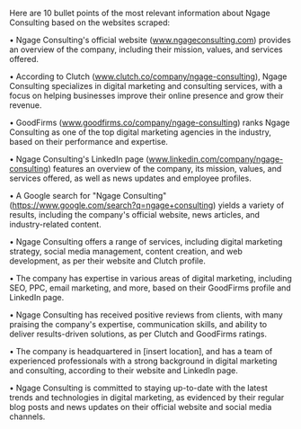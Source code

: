 Here are 10 bullet points of the most relevant information about Ngage Consulting based on the websites scraped:

• Ngage Consulting's official website (www.ngageconsulting.com) provides an overview of the company, including their mission, values, and services offered.

• According to Clutch (www.clutch.co/company/ngage-consulting), Ngage Consulting specializes in digital marketing and consulting services, with a focus on helping businesses improve their online presence and grow their revenue.

• GoodFirms (www.goodfirms.co/company/ngage-consulting) ranks Ngage Consulting as one of the top digital marketing agencies in the industry, based on their performance and expertise.

• Ngage Consulting's LinkedIn page (www.linkedin.com/company/ngage-consulting) features an overview of the company, its mission, values, and services offered, as well as news updates and employee profiles.

• A Google search for "Ngage Consulting" (https://www.google.com/search?q=ngage+consulting) yields a variety of results, including the company's official website, news articles, and industry-related content.

• Ngage Consulting offers a range of services, including digital marketing strategy, social media management, content creation, and web development, as per their website and Clutch profile.

• The company has expertise in various areas of digital marketing, including SEO, PPC, email marketing, and more, based on their GoodFirms profile and LinkedIn page.

• Ngage Consulting has received positive reviews from clients, with many praising the company's expertise, communication skills, and ability to deliver results-driven solutions, as per Clutch and GoodFirms ratings.

• The company is headquartered in [insert location], and has a team of experienced professionals with a strong background in digital marketing and consulting, according to their website and LinkedIn page.

• Ngage Consulting is committed to staying up-to-date with the latest trends and technologies in digital marketing, as evidenced by their regular blog posts and news updates on their official website and social media channels.